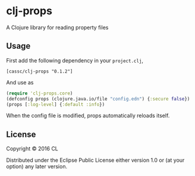 # clj-props

A Clojure library for reading property files

## Usage

First add the following dependency in your `project.clj`,

```clojrue
[cassc/clj-props "0.1.2"]
```

And use as
```clojure
(require 'clj-props.core)
(defconfig props (clojure.java.io/file "config.edn") {:secure false})
(props [:log-level] {:default :info})
```

When the config file is modified, props automatically reloads itself.

## License

Copyright © 2016 CL

Distributed under the Eclipse Public License either version 1.0 or (at
your option) any later version.
